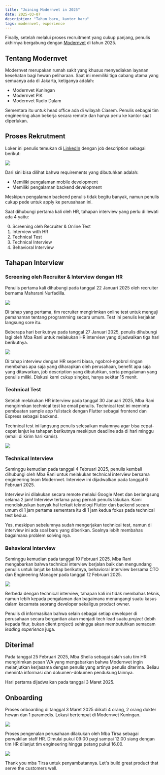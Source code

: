 ```yaml
---
title: "Joining Modernvet in 2025"
date: 2025-03-07
description: "Tahun baru, kantor baru"
tags: modernvet, experience
---
```


Finally, setelah melalui proses recruitment yang cukup panjang, penulis akhirnya bergabung dengan [Modernvet](https://modernvet.co) di tahun 2025.

## Tentang Modernvet

Modernvet merupakan rumah sakit yang khusus menyediakan layanan kesehatan bagi hewan peliharaan. Saat ini memiliki tiga cabang utama yang semuanya ada di Jakarta, ketiganya adalah:

- Modernvet Kuningan
- Modernvet PIK
- Modernvet Radio Dalam

Sementara itu untuk head office ada di wilayah Ciasem. Penulis sebagai tim engineering akan bekerja secara remote dan hanya perlu ke kantor saat diperlukan.

## Proses Rekrutment

Loker ini penulis temukan di [LinkedIn](https://www.linkedin.com/jobs/view/4121997095/?refId=f6178847-53d1-412e-9778-8d7bb58d4734&trackingId=wOYrIyVaRZmhugmZ%2BJjp6g%3D%3D) dengan job description sebagai berikut:

![](/assets/images/posts/modernvet-jobdesc.jpg)

Dari sini bisa dilihat bahwa requirements yang dibutuhkan adalah:

- Memiliki pengalaman mobile development
- Memiliki pengalaman backend development

Meskipun pengalaman backend penulis tidak begitu banyak, namun penulis cukup pede untuk apply ke perusahaan ini. 

Saat dihubungi pertama kali oleh HR, tahapan interview yang perlu di lewati ada 4 yaitu:

0. Screening oleh Recruiter & Online Test
1. Interview with HR
2. Technical Test
3. Technical Interview
4. Behavioral Interview

## Tahapan Interview

### Screening oleh Recruiter & Interview dengan HR

Penulis pertama kali dihubungi pada tanggal 22 Januari 2025 oleh recruiter bernama Maharani Nurfadilla.

![](/assets/images/posts/modernvet-recruiter.jpg)

Di tahap yang pertama, tim recruiter mengirimkan online test untuk menguji pemahaman tentang programming secara umum. Test ini penulis kerjakan langsung sore itu. 

Beberapa hari berikutnya pada tanggal 27 Januari 2025, penulis dihubungi lagi oleh Mba Rani untuk melakukan HR interview yang dijadwalkan tiga hari berikutnya.

![](/assets/images/posts/modernvet-rani.jpg)

Di tahap interview dengan HR seperti biasa, ngobrol-ngobrol ringan membahas apa saja yang diharapkan oleh perusahaan, benefit apa saja yang ditawarkan, job description yang dibutuhkan, serta pengalaman yang penulis miliki. Diskusi kami cukup singkat, hanya sekitar 15 menit.

### Technical Test

Setelah melakukan HR interview pada tanggal 30 Januari 2025, Mba Rani mengirimkan technical test ke email penulis. Technical test ini meminta pembuatan sample app fullstack dengan Flutter sebagai frontend dan Express sebagai backend.

Technical test ini langsung penulis selesaikan malamnya agar bisa cepat-cepat lanjut ke tahapan berikutnya meskipun deadline ada di hari minggu (email di kirim hari kamis).

![](/assets/images/posts/modernvet-testemail.jpg)

### Technical Interview

Seminggu kemudian pada tanggal 4 Februari 2025, penulis kembali dihubungi oleh Mba Rani untuk melakukan technical interview bersama engineering team Modernvet. Interview ini dijadwalkan pada tanggal 6 Februari 2025.

Interview ini dilakukan secara remote melalui Google Meet dan berlangsung selama 2 jam! Interview terlama yang pernah penulis lakukan. Kami mendiskusikan banyak hal terkait teknologi Flutter dan backend secara umum di 1 jam pertama sementara itu di 1 jam kedua fokus pada technical test kedua. 

Yes, meskipun sebelumnya sudah mengerjakan technical test, namun di interview ini ada soal baru yang diberikan. Soalnya lebih membahas bagaimana problem solving nya. 

### Behavioral Interview

Seminggu kemudian pada tanggal 10 Februari 2025, Mba Rani mengabarkan bahwa technical interview berjalan baik dan mengundang penulis untuk lanjut ke tahap berikutnya, behavioral interview bersama CTO dan Engineering Manager pada tanggal 12 Februari 2025.

![](/assets/images/posts/modernvet-behavioral.jpg)

Berbeda dengan technical interview, tahapan kali ini tidak membahas teknis, namun lebih kepada pengalaman dan bagaimana menangangi suatu kasus dalam kacamata seorang developer sekaligus product owner. 

Penulis di informasikan bahwa selain sebagai setiap developer di perusahaan secara bergantian akan menjadi tech lead suatu *project* (lebih kepada fitur, bukan client project) sehingga akan membutuhkan semacam *leading experience* juga. 

## Diterima!

Pada tanggal 25 Februari 2025, Mba Sheila sebagai salah satu tim HR mengirimkan pesan WA yang mengabarkan bahwa Modernvet ingin melanjutkan kerjasama dengan penulis yang artinya penulis diterima. Beliau meminta informasi dan dokumen-dokumen pendukung lainnya. 

Hari pertama dijadwalkan pada tanggal 3 Maret 2025.

## Onboarding 

Proses onboarding di tanggal 3 Maret 2025 diikuti 4 orang, 2 orang dokter hewan dan 1 paramedis. Lokasi bertempat di Modernvet Kuningan.

![](/assets/images/posts/modernvet_welcome_message.jpg)

Proses pengenalan perusahaan dilakukan oleh Mba Tirsa sebagai perwakilan staff HR. Dimulai pukul 09:00 pagi sampai 12.00 siang dengan tim HR dilanjut tim engineering  hingga petang pukul 16.00. 

![](/assets/images/posts/modernvet-tirsa.jpg)

Thank you mba Tirsa untuk penyambutannya. Let's build great product that serve the customers well. 
